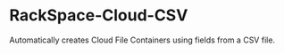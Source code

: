 RackSpace-Cloud-CSV
===================

Automatically creates  Cloud File Containers using fields from a CSV file.